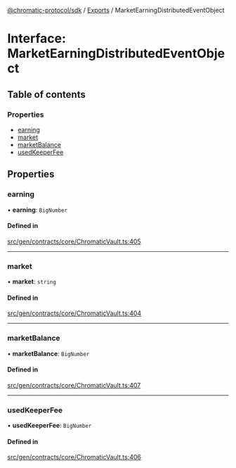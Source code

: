 [@chromatic-protocol/sdk](../README.md) / [Exports](../modules.md) / MarketEarningDistributedEventObject

# Interface: MarketEarningDistributedEventObject

## Table of contents

### Properties

- [earning](MarketEarningDistributedEventObject.md#earning)
- [market](MarketEarningDistributedEventObject.md#market)
- [marketBalance](MarketEarningDistributedEventObject.md#marketbalance)
- [usedKeeperFee](MarketEarningDistributedEventObject.md#usedkeeperfee)

## Properties

### earning

• **earning**: `BigNumber`

#### Defined in

[src/gen/contracts/core/ChromaticVault.ts:405](https://github.com/chromatic-protocol/sdk/blob/10aa618/src/gen/contracts/core/ChromaticVault.ts#L405)

___

### market

• **market**: `string`

#### Defined in

[src/gen/contracts/core/ChromaticVault.ts:404](https://github.com/chromatic-protocol/sdk/blob/10aa618/src/gen/contracts/core/ChromaticVault.ts#L404)

___

### marketBalance

• **marketBalance**: `BigNumber`

#### Defined in

[src/gen/contracts/core/ChromaticVault.ts:407](https://github.com/chromatic-protocol/sdk/blob/10aa618/src/gen/contracts/core/ChromaticVault.ts#L407)

___

### usedKeeperFee

• **usedKeeperFee**: `BigNumber`

#### Defined in

[src/gen/contracts/core/ChromaticVault.ts:406](https://github.com/chromatic-protocol/sdk/blob/10aa618/src/gen/contracts/core/ChromaticVault.ts#L406)
